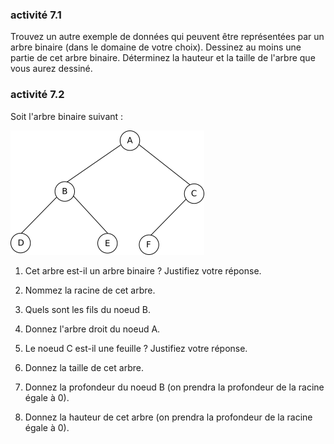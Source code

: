 ### activité 7.1
Trouvez un autre exemple de données qui peuvent être représentées par un arbre binaire (dans le domaine de votre choix). Dessinez au moins une partie de cet arbre binaire. Déterminez la hauteur et la taille de l'arbre que vous aurez dessiné.

### activité 7.2
Soit l'arbre binaire suivant :

![](img/c7a_1.png)

1) Cet arbre est-il un arbre binaire ? Justifiez votre réponse.

2) Nommez la racine de cet arbre.

3) Quels sont les fils du noeud B.

4) Donnez l'arbre droit du noeud A.

5) Le noeud C est-il une feuille ? Justifiez votre réponse.

6) Donnez la taille de cet arbre.

7) Donnez la profondeur du noeud B (on prendra la profondeur de la racine égale à 0).

8) Donnez la hauteur de cet arbre (on prendra la profondeur de la racine égale à 0).

